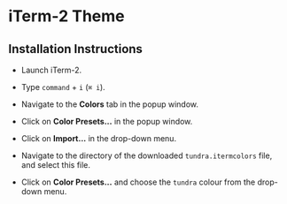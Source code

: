 # iTerm-2 Theme

## Installation Instructions

- Launch iTerm-2.

- Type `command` + `i` (`⌘ i`).

- Navigate to the **Colors** tab in the popup window.

- Click on **Color Presets...** in the popup window.

- Click on **Import...** in the drop-down menu.

- Navigate to the directory of the downloaded `tundra.itermcolors` file, and
  select this file.

- Click on **Color Presets...** and choose the `tundra` colour from the
  drop-down menu.

